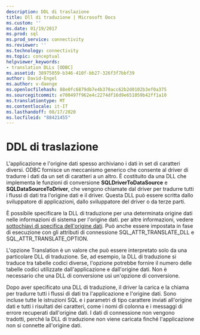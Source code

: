 ```yaml
---
description: DDL di traslazione
title: Dll di traduzione | Microsoft Docs
ms.custom: ''
ms.date: 01/19/2017
ms.prod: sql
ms.prod_service: connectivity
ms.reviewer: ''
ms.technology: connectivity
ms.topic: conceptual
helpviewer_keywords:
- translation DLLs [ODBC]
ms.assetid: 38975059-b346-410f-bb27-326f3f7bbf39
author: David-Engel
ms.author: v-daenge
ms.openlocfilehash: 88e0fc6879db7e4b370acc62b2d0102b3ef0a375
ms.sourcegitcommit: e700497f962e4c2274df16d9e651059b42ff1a10
ms.translationtype: MT
ms.contentlocale: it-IT
ms.lasthandoff: 08/17/2020
ms.locfileid: "88421455"
---
```

# <a name="translation-dlls"></a>DDL di traslazione
L'applicazione e l'origine dati spesso archiviano i dati in set di caratteri diversi. ODBC fornisce un meccanismo generico che consente al driver di tradurre i dati da un set di caratteri a un altro. È costituito da una DLL che implementa le funzioni di conversione **SQLDriverToDataSource** e **SQLDataSourceToDriver**, che vengono chiamate dal driver per tradurre tutti i flussi di dati tra l'origine dati e il driver. Questa DLL può essere scritta dallo sviluppatore di applicazioni, dallo sviluppatore del driver o da terze parti.  
  
 È possibile specificare la DLL di traduzione per una determinata origine dati nelle informazioni di sistema per l'origine dati. per altre informazioni, vedere [sottochiavi di specifica dell'origine dati](../../../odbc/reference/install/data-source-specification-subkeys.md). Può anche essere impostata in fase di esecuzione con gli attributi di connessione SQL_ATTR_TRANSLATE_DLL e SQL_ATTR_TRANSLATE_OPTION.  
  
 L'opzione Translation è un valore che può essere interpretato solo da una particolare DLL di traduzione. Se, ad esempio, la DLL di traduzione si traduce tra tabelle codici diverse, l'opzione potrebbe fornire il numero delle tabelle codici utilizzate dall'applicazione e dall'origine dati. Non è necessario che una DLL di conversione usi un'opzione di conversione.  
  
 Dopo aver specificato una DLL di traduzione, il driver la carica e la chiama per tradurre tutti i flussi di dati tra l'applicazione e l'origine dati. Sono incluse tutte le istruzioni SQL e i parametri di tipo carattere inviati all'origine dati e tutti i risultati dei caratteri, come i nomi di colonna e i messaggi di errore recuperati dall'origine dati. I dati di connessione non vengono tradotti, perché la DLL di traduzione non viene caricata finché l'applicazione non si connette all'origine dati.
